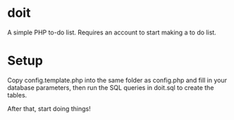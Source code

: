 doit
====

A simple PHP to-do list. Requires an account to start making a to do list.

Setup
===
Copy config.template.php into the same folder as config.php and fill in your database parameters, then run the SQL queries in doit.sql to create the tables.

After that, start doing things!
